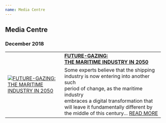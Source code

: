 ```yaml
---
name: Media Centre
---
```


## Media Centre

### December 2018

<table>
  <tr>
    <td rowspan="2"><a href="https://www.emarineonline.com/#/news/228631187944374284" target="_blank"><img src="https://bwec-file.oss-cn-hongkong.aliyuncs.com/cms/fb300ff0-08b3-11e9-b48e-d596b0a9acb5.png" alt="FUTURE-GAZING: THE MARITIME INDUSTRY IN 2050" style="60%;"></a></td>
    <td><a href="https://www.emarineonline.com/#/news/228631187944374284" target="_blank"><span style="font-weight:bold">FUTURE-GAZING:<br>THE MARITIME INDUSTRY IN 2050</span></a></td>
  </tr>
  <tr>
    <td>Some experts believe that the shipping<br>industry is now entering into another such<br>period of change, as the maritime industry<br>embraces a digital transformation that will leave it fundamentally different by the middle of this century... <a href="https://www.emarineonline.com/#/news/228631187944374284" target="_blank">READ MORE</a></td>
  </tr>
</table>
